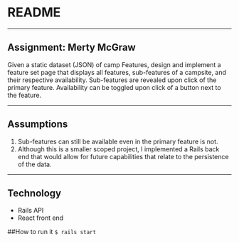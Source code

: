 # README

----
## Assignment: Merty McGraw
Given a static dataset (JSON) of camp Features, design and implement a feature set page that displays all features, sub-features of a campsite, and their respective availability. Sub-features are revealed upon click of the primary feature. Availability can be toggled upon click of a button next to the feature.

----
## Assumptions
1. Sub-features can still be available even in the primary feature is not.
2. Although this is a smaller scoped project, I implemented a Rails back end that would allow for future capabilities that relate to the persistence of the data.

----
## Technology
* Rails API 
* React front end 

##How to run it
`$ rails start`

